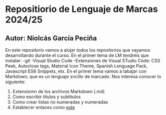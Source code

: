 # Repositiorio de Lenguaje de Marcas 2024/25
## Autor: Niolcás García Peciña
En este repositorio vamos a alojar todos los repositorios que vayamos desarrollando durante el curso. En el primer tema de LM tendréis que instalar:
-git
-Visual Studio Code
-Extensiones de Visual STudio Code: CSS Peek, Autoclose tags, Material Icon Theme, Spanish Lenguage Pack, Javascript ES6 Snippets, etx.
En el primer tema vamos a tabajar con Markdown, que es un lenguaje sncillo de marcado. Nos interesa conocer lo siguiente: 
1. Extensiomn de los archivos Markdown (.md)
2. Como escribir titulos y subtitulos
3. Como crear listas no numeradas y numeradas
4. Establecer enlaces como [este](https://markdown.es/)